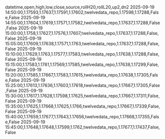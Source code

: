 datetime,open,high,low,close,source,rollH20,rollL20,up2,dn2
2025-09-19 14:50:00,1.17593,1.17637,1.17591,1.17602,twelvedata_repo,1.17598,1.17288,False,False
2025-09-19 14:55:00,1.17604,1.17619,1.17571,1.17582,twelvedata_repo,1.17637,1.17288,False,False
2025-09-19 15:00:00,1.1758,1.17627,1.17576,1.17607,twelvedata_repo,1.17637,1.17288,False,False
2025-09-19 15:05:00,1.17609,1.17638,1.17571,1.1763,twelvedata_repo,1.17637,1.17288,False,False
2025-09-19 15:10:00,1.17629,1.1763,1.17577,1.17583,twelvedata_repo,1.17638,1.17288,False,False
2025-09-19 15:15:00,1.17583,1.1761,1.17569,1.17585,twelvedata_repo,1.17638,1.17299,False,False
2025-09-19 15:20:00,1.17585,1.17667,1.17583,1.17615,twelvedata_repo,1.17638,1.17305,False,False
2025-09-19 15:25:00,1.17613,1.17636,1.17603,1.17618,twelvedata_repo,1.17667,1.17305,False,False
2025-09-19 15:30:00,1.17617,1.17628,1.17598,1.17625,twelvedata_repo,1.17667,1.17311,False,False
2025-09-19 15:35:00,1.17625,1.17668,1.17625,1.1766,twelvedata_repo,1.17667,1.17339,False,False
2025-09-19 15:40:00,1.17659,1.17677,1.17643,1.17656,twelvedata_repo,1.17668,1.17355,False,False
2025-09-19 15:45:00,1.17648,1.17648,1.17599,1.1762,twelvedata_repo,1.17677,1.17437,False,False
